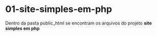 # 01-site-simples-em-php
<p>Dentro da pasta public_html se encontram os arquivos do projeto <b>site simples em php</b></p>
